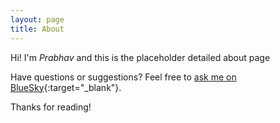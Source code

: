 ```yaml
---
layout: page
title: About
---
```


<!-- <p class="message">
  Hey there! This page is included as an example. Feel free to customize it for your own use upon downloading. Carry on!
</p> -->

Hi! I'm *Prabhav* and this is the placeholder detailed about page

Have questions or suggestions? Feel free to [ask me on BlueSky](https://bsky.app/profile/probob.bsky.social){:target="_blank"}.

Thanks for reading!
